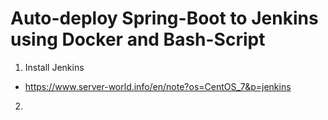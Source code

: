 # Auto-deploy Spring-Boot to Jenkins using Docker and Bash-Script

1. Install Jenkins
- https://www.server-world.info/en/note?os=CentOS_7&p=jenkins

2.
